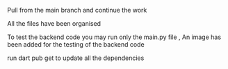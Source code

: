 Pull from the main branch and continue the work 

All the files have been organised 

To test the backend code you may run only the main.py file , An image has been added for the testing of the backend code 

run dart pub get to update all the dependencies
